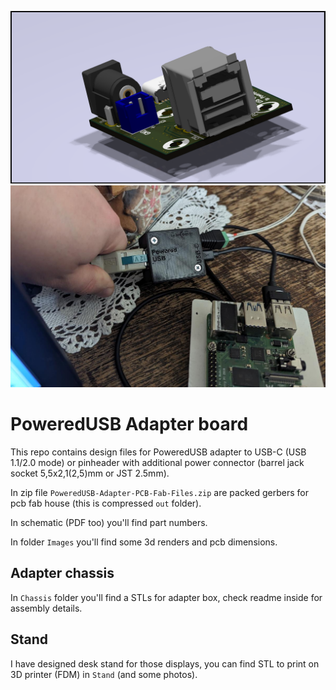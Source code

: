![Render3D-3](Images/PoweredUSB-Adapter3.png)
![Photo6](Stand/Photo6.jpg)


# PoweredUSB Adapter board
This repo contains design files for PoweredUSB adapter to USB-C (USB 1.1/2.0 mode) or pinheader with additional power connector (barrel jack socket 5,5x2,1(2,5)mm or JST 2.5mm).

In zip file `PoweredUSB-Adapter-PCB-Fab-Files.zip` are packed gerbers for pcb fab house (this is compressed `out` folder).

In schematic (PDF too) you'll find  part numbers.

In folder `Images` you'll find some 3d renders and pcb dimensions.

## Adapter chassis

In `Chassis` folder you'll find a STLs for adapter box, check readme inside for assembly details.

## Stand
I have designed desk stand for those displays, you can find STL to print on 3D printer (FDM) in `Stand` (and some photos).
